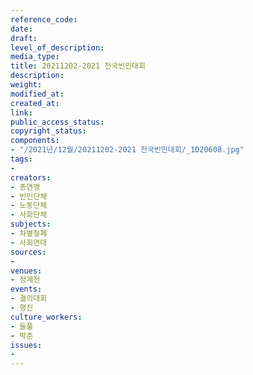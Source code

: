 ```yaml
---
reference_code: 
date: 
draft: 
level_of_description: 
media_type: 
title: 20211202-2021 전국빈민대회
description: 
weight: 
modified_at: 
created_at: 
link: 
public_access_status: 
copyright_status: 
components:
- "/2021년/12월/20211202-2021 전국빈민대회/_1D20608.jpg"
tags:
- 
creators:
- 총연맹
- 빈민단체
- 노동단체
- 사회단체
subjects:
- 차별철폐
- 사회연대
sources:
- 
venues:
- 청계천
events:
- 결의대회
- 행진
culture_workers:
- 들풀
- 박준
issues:
- 
---
```

